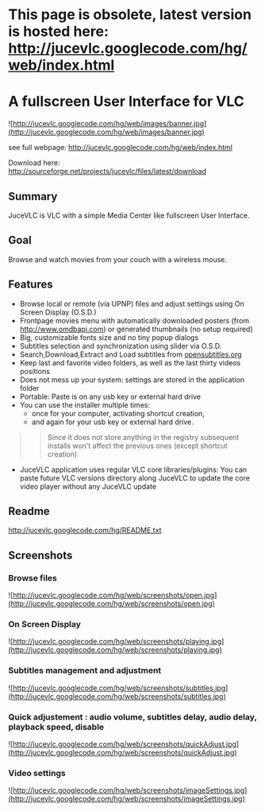# This page is obsolete, latest version is hosted here: http://jucevlc.googlecode.com/hg/web/index.html #







# A fullscreen User Interface for VLC #

![http://jucevlc.googlecode.com/hg/web/images/banner.jpg](http://jucevlc.googlecode.com/hg/web/images/banner.jpg)

see full webpage: http://jucevlc.googlecode.com/hg/web/index.html

Download here: http://sourceforge.net/projects/jucevlc/files/latest/download



## Summary ##

JuceVLC is VLC with a simple Media Center like fullscreen User Interface.

## Goal ##

Browse and watch movies from your couch with a wireless mouse.

## Features ##

  * Browse local or remote (via UPNP) files and adjust settings using On Screen Display (O.S.D.)
  * Frontpage movies menu with automatically downloaded posters (from http://www.omdbapi.com) or generated thumbnails (no setup required)
  * Big, customizable fonts size and no tiny popup dialogs
  * Subtitles selection and synchronization using slider via O.S.D.
  * Search,Download,Extract and Load subtitles from [opensubtitles.org](http://www.opensubtitles.org)
  * Keep last and favorite video folders, as well as the last thirty videos positions
  * Does not mess up your system: settings are stored in the application folder
  * Portable: Paste is on any usb key or external hard drive
  * You can use the installer multiple times:
    * once for your computer, activating shortcut creation,
    * and again for your usb key or external hard drive.
> > Since it does not store anything in the registry subsequent installs won't affect the previous ones (except shortcut creation)
  * JuceVLC application uses regular VLC core libraries/plugins: You can paste future VLC versions directory along JuceVLC to update the core video player without any JuceVLC update

## Readme ##

http://jucevlc.googlecode.com/hg/README.txt

## Screenshots ##

### Browse files ###
![http://jucevlc.googlecode.com/hg/web/screenshots/open.jpg](http://jucevlc.googlecode.com/hg/web/screenshots/open.jpg)

### On Screen Display ###
![http://jucevlc.googlecode.com/hg/web/screenshots/playing.jpg](http://jucevlc.googlecode.com/hg/web/screenshots/playing.jpg)

### Subtitles management and adjustment ###
![http://jucevlc.googlecode.com/hg/web/screenshots/subtitles.jpg](http://jucevlc.googlecode.com/hg/web/screenshots/subtitles.jpg)

### Quick adjustement : audio volume, subtitles delay, audio delay, playback speed, disable ###

![http://jucevlc.googlecode.com/hg/web/screenshots/quickAdjust.jpg](http://jucevlc.googlecode.com/hg/web/screenshots/quickAdjust.jpg)

### Video settings ###
![http://jucevlc.googlecode.com/hg/web/screenshots/imageSettings.jpg](http://jucevlc.googlecode.com/hg/web/screenshots/imageSettings.jpg)